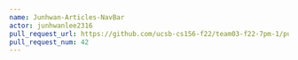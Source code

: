 ```yaml
---
name: Junhwan-Articles-NavBar
actor: junhwanlee2316
pull_request_url: https://github.com/ucsb-cs156-f22/team03-f22-7pm-1/pull/42
pull_request_num: 42
---
```

